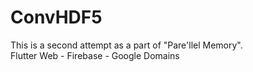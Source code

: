 # ConvHDF5

This is a second attempt as a part of "Pare'llel Memory".  
Flutter Web - Firebase - Google Domains
